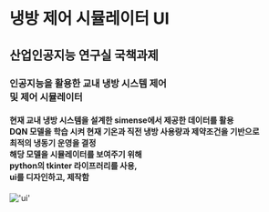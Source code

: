 # 냉방 제어 시뮬레이터 UI

<h2>산업인공지능 연구실 국책과제</h2>
<h3>
인공지능을 활용한 교내 냉방 시스템 제어<br>
및 제어 시뮬레이터<br>
</h3>
<h4>
현재 교내 냉방 시스템을 설계한 simense에서 제공한 데이터를 활용<br>
DQN 모델을 학습 시켜 현재 기온과 직전 냉방 사용량과 제약조건을 기반으로<br>
최적의 냉동기 운영을 결정<br>
해당 모델을 시뮬레이터를 보여주기 위해<br>
python의 tkinter 라이프러리를 사용,<br>
ui를 디자인하고, 제작함
</h4>

!['ui'](sample/video1438827884.gif)
